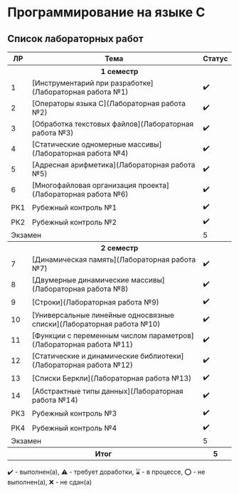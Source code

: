 # Программирование на языке C

## Список лабораторных работ

<table>
   <tr>
    <th>ЛР</th>
    <th>Тема</th>
    <th>Статус</th>
   </tr>
   <tr>
    <th colspan = "6">1 семестр</th>
   </tr>
   <tr>
    <td>1</td>
    <td>[Инструментарий при разработке](Лабораторная работа №1)</td>
    <td>✔️</td>
   </tr>
   <tr>
    <td>2</td>
    <td>[Операторы языка C](Лабораторная работа №2)</td>
    <td>✔️</td>
   </tr>
   <tr>
    <td>3</td>
    <td>[Обработка текстовых файлов](Лабораторная работа №3)</td>
    <td>✔️</td>
   </tr>
   <tr>
    <td>4</td>
    <td>[Статические одномерные массивы](Лабораторная работа №4)</td>
    <td>✔️</td>
   </tr>
   <tr>
    <td>5</td>
    <td>[Адресная арифметика](Лабораторная работа №5)</td>
    <td>✔️</td>
   </tr>
   <tr>
    <td>6</td>
    <td>[Многофайловая организация проекта](Лабораторная работа №6)</td>
    <td>✔️</td>
   </tr>
   <tr>
    <td>РК1</td>
    <td>Рубежный контроль №1</td>
    <td>✔️</td>
   </tr>
   <tr>
    <td>РК2</td>
    <td>Рубежный контроль №2</td>
    <td>✔️</td>
   </tr>
   <tr>
    <td colspan="2">Экзамен</td>
    <td>5</td>
   </tr>
   <tr>
    <th colspan = "6">2 семестр</th>
   </tr>
   <tr>
    <td>7</td>
    <td>[Динамическая память](Лабораторная работа №7)</td>
    <td>✔️</td>
   </tr>
   <tr>
    <td>8</td>
    <td>[Двумерные динамические массивы](Лабораторная работа №8)</td>
    <td>✔️</td>
   </tr>
   <tr>
    <td>9</td>
    <td>[Строки](Лабораторная работа №9)</td>
    <td>✔️</td>
   </tr>
   <tr>
    <td>10</td>
    <td>[Универсальные линейные односвязные списки](Лабораторная работа №10)</td>
    <td>✔️</td>
   </tr>
   <tr>
    <td>11</td>
    <td>[Функции с переменным числом параметров](Лабораторная работа №11)</td>
    <td>✔️</td>
   </tr>
   <tr>
    <td>12</td>
    <td>[Статические и динамические библиотеки](Лабораторная работа №12)</td>
    <td>✔️</td>
   </tr>
   <tr>
    <td>13</td>
    <td>[Списки Беркли](Лабораторная работа №13)</td>
    <td>✔️</td>
   </tr>
   <tr>
    <td>14</td>
    <td>[Абстрактные типы данных](Лабораторная работа №14)</td>
    <td>✔️</td>
   </tr>
   <tr>
    <td>РК3</td>
    <td>Рубежный контроль №3</td>
    <td>✔️</td>
   </tr>
   <tr>
    <td>РК4</td>
    <td>Рубежный контроль №4</td>
    <td>✔️</td>
   </tr>
   <tr>
    <td colspan="2">Экзамен</td>
    <td>5</td>
   </tr>
   <tr>
    <th colspan="2">Итог</th>
    <th>5</th>
   </tr>
</table>

✔️ - выполнен(а), ⚠️ - требует доработки, ⌛️ - в процессе, ⭕️ - не выполнен(а), ❌ - не сдан(а)
